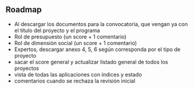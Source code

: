 ## Roadmap

- Al descargar los documentos para la convocatoria, que vengan ya con el título del proyecto y el programa
- Rol de presupuesto (un score + 1 comentario)
- Rol de dimensión social (un score + 1 comentario)
- Expertos, descargar anexo 4, 5, 6 según corresponda por el tipo de proyecto
- sacar el score general y actualizar listado general de todos los proyectos
- vista de todas las aplicaciones con índices y estado
- comentarios cuando se rechaza la revisión inicial

